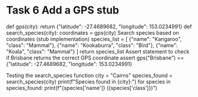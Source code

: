# Task 6 Add a GPS stub

def gps(city):
    return {"latitude": -27.4689682, "longitude": 153.0234991}
def search_species(city):
    coordinates = gps(city)
    Search species based on coordinates (stub implementation)
    species_list = [
        {"name": "Kangaroo", "class": "Mammal"},
        {"name": "Kookaburra", "class": "Bird"},
        {"name": "Koala", "class": "Mammal"}
    ]
    return species_list
Assert statement to check if Brisbane returns the correct GPS coordinate
assert gps("Brisbane") == {"latitude": -27.4689682, "longitude": 153.0234991}

Testing the search_species function
city = "Cairns"
species_found = search_species(city)
print(f"Species found in {city}:")
for species in species_found:
    print(f"{species['name']} ({species['class']})")


